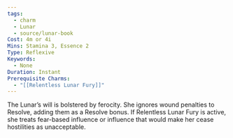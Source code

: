 ```yaml
---
tags:
  - charm
  - Lunar
  - source/lunar-book
Cost: 4m or 4i
Mins: Stamina 3, Essence 2
Type: Reflexive
Keywords:
  - None
Duration: Instant
Prerequisite Charms:
  - "[[Relentless Lunar Fury]]"
---
```

The Lunar’s will is bolstered by ferocity. She ignores wound penalties to Resolve, adding them as a Resolve bonus. If Relentless Lunar Fury is active, she treats fear-based influence or influence that would make her cease hostilities as unacceptable.